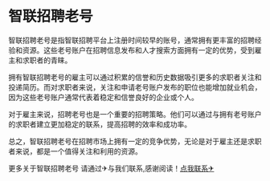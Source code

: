 # 智联招聘老号

智联招聘老号是指智联招聘平台上注册时间较早的账号，通常拥有更丰富的招聘经验和资源。这些老号账户在招聘信息发布和人才搜索方面拥有一定的优势，受到雇主和求职者的青睐。

拥有智联招聘老号的雇主可以通过积累的信誉和历史数据吸引更多的求职者关注和投递简历。而对求职者来说，关注和申请老号账户发布的职位也能增加就业机会，因为这些老号账户通常代表着稳定和信誉良好的企业或个人。

对于雇主来说，招聘老号也是一个重要的招聘策略。他们可以通过与拥有老号账户的求职者建立更加稳定的联系，提高招聘的效率和成功率。

总之，智联招聘老号在招聘市场上拥有一定的竞争优势，无论是对于雇主还是求职者来说，都是一个值得关注和利用的资源。

更多关于智联招聘老号 请通过✈与我们联系,感谢阅读！[点我联系✈](https://img.G208.com)
